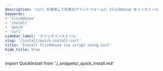 ```yaml
---
description: 'curl を使用して任意のプラットフォームに ClickHouse をインストールします'
keywords:
- 'ClickHouse'
- 'install'
- 'quick'
- 'curl'
sidebar_label: 'クイックインストール'
slug: '/install/quick-install-curl'
title: 'Install ClickHouse via script using curl'
hide_title: true
---
```


import QuickInstall from './_snippets/_quick_install.md'

<QuickInstall/>
